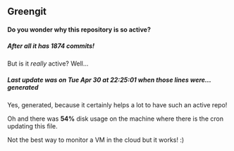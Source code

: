 ## Greengit

#### Do you wonder why this repository is so active?

##### After all it has 1874 commits!

But is it *really* active? Well...

##### Last update was on Tue Apr 30 at 22:25:01 when those lines were... generated

Yes, generated, because it certainly helps a lot to have such an active repo!

Oh and there was **54%** disk usage on the machine
where there is the cron updating this file.

Not the best way to monitor a VM in the cloud but it works! :)

